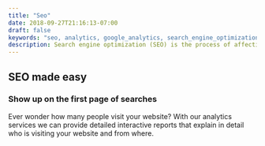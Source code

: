 ```yaml
---
title: "Seo"
date: 2018-09-27T21:16:13-07:00
draft: false
keywords: "seo, analytics, google_analytics, search_engine_optimization, advertising, google, google_search, search_engine, website, web_page, visibility"
description: Search engine optimization (SEO) is the process of affecting the visibility of a website or a web page in a search engine's unpaid results—often referred to as "natural," "organic," or "earned" results.
---
```

## SEO made easy

### Show up on the first page of searches
<p>Ever wonder how many people visit your website? With our analytics services we can provide detailed interactive reports that explain in detail who is visiting your website and from where.</p>
<app-contact-btn color="#badc58"></app-contact-btn>
